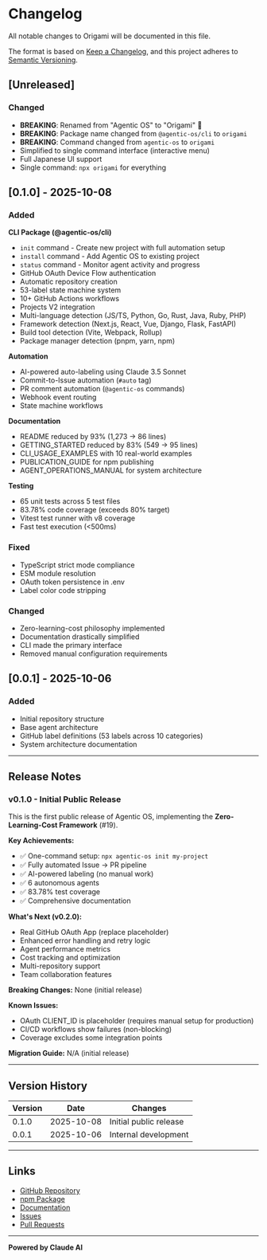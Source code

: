 # Changelog

All notable changes to Origami will be documented in this file.

The format is based on [Keep a Changelog](https://keepachangelog.com/en/1.0.0/),
and this project adheres to [Semantic Versioning](https://semver.org/spec/v2.0.0.html).

## [Unreleased]

### Changed
- **BREAKING**: Renamed from "Agentic OS" to "Origami" 🎨
- **BREAKING**: Package name changed from `@agentic-os/cli` to `origami`
- **BREAKING**: Command changed from `agentic-os` to `origami`
- Simplified to single command interface (interactive menu)
- Full Japanese UI support
- Single command: `npx origami` for everything

## [0.1.0] - 2025-10-08

### Added

**CLI Package (@agentic-os/cli)**
- `init` command - Create new project with full automation setup
- `install` command - Add Agentic OS to existing project
- `status` command - Monitor agent activity and progress
- GitHub OAuth Device Flow authentication
- Automatic repository creation
- 53-label state machine system
- 10+ GitHub Actions workflows
- Projects V2 integration
- Multi-language detection (JS/TS, Python, Go, Rust, Java, Ruby, PHP)
- Framework detection (Next.js, React, Vue, Django, Flask, FastAPI)
- Build tool detection (Vite, Webpack, Rollup)
- Package manager detection (pnpm, yarn, npm)

**Automation**
- AI-powered auto-labeling using Claude 3.5 Sonnet
- Commit-to-Issue automation (`#auto` tag)
- PR comment automation (`@agentic-os` commands)
- Webhook event routing
- State machine workflows

**Documentation**
- README reduced by 93% (1,273 → 86 lines)
- GETTING_STARTED reduced by 83% (549 → 95 lines)
- CLI_USAGE_EXAMPLES with 10 real-world examples
- PUBLICATION_GUIDE for npm publishing
- AGENT_OPERATIONS_MANUAL for system architecture

**Testing**
- 65 unit tests across 5 test files
- 83.78% code coverage (exceeds 80% target)
- Vitest test runner with v8 coverage
- Fast test execution (<500ms)

### Fixed
- TypeScript strict mode compliance
- ESM module resolution
- OAuth token persistence in .env
- Label color code stripping

### Changed
- Zero-learning-cost philosophy implemented
- Documentation drastically simplified
- CLI made the primary interface
- Removed manual configuration requirements

## [0.0.1] - 2025-10-06

### Added
- Initial repository structure
- Base agent architecture
- GitHub label definitions (53 labels across 10 categories)
- System architecture documentation

---

## Release Notes

### v0.1.0 - Initial Public Release

This is the first public release of Agentic OS, implementing the **Zero-Learning-Cost Framework** (#19).

**Key Achievements:**
- ✅ One-command setup: `npx agentic-os init my-project`
- ✅ Fully automated Issue → PR pipeline
- ✅ AI-powered labeling (no manual work)
- ✅ 6 autonomous agents
- ✅ 83.78% test coverage
- ✅ Comprehensive documentation

**What's Next (v0.2.0):**
- Real GitHub OAuth App (replace placeholder)
- Enhanced error handling and retry logic
- Agent performance metrics
- Cost tracking and optimization
- Multi-repository support
- Team collaboration features

**Breaking Changes:**
None (initial release)

**Known Issues:**
- OAuth CLIENT_ID is placeholder (requires manual setup for production)
- CI/CD workflows show failures (non-blocking)
- Coverage excludes some integration points

**Migration Guide:**
N/A (initial release)

---

## Version History

| Version | Date | Changes |
|---------|------|---------|
| 0.1.0 | 2025-10-08 | Initial public release |
| 0.0.1 | 2025-10-06 | Internal development |

---

## Links

- [GitHub Repository](https://github.com/ShunsukeHayashi/Autonomous-Operations)
- [npm Package](https://www.npmjs.com/package/@agentic-os/cli)
- [Documentation](https://github.com/ShunsukeHayashi/Autonomous-Operations/tree/main/docs)
- [Issues](https://github.com/ShunsukeHayashi/Autonomous-Operations/issues)
- [Pull Requests](https://github.com/ShunsukeHayashi/Autonomous-Operations/pulls)

---

**Powered by Claude AI**
